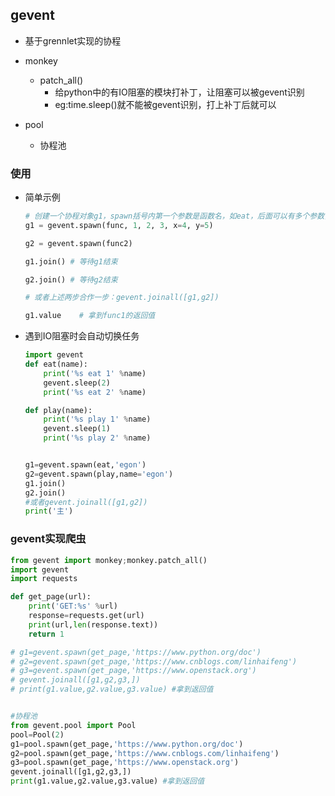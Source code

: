 ## gevent
- 基于grennlet实现的协程

- monkey
	- patch_all()
		- 给python中的有IO阻塞的模块打补丁，让阻塞可以被gevent识别
		- eg:time.sleep()就不能被gevent识别，打上补丁后就可以

- pool
	- 协程池

### 使用
- 简单示例

	```python
	# 创建一个协程对象g1，spawn括号内第一个参数是函数名，如eat，后面可以有多个参数，可以是位置实参或关键字实参，都是传给函数eat的
	g1 = gevent.spawn(func, 1, 2, 3, x=4, y=5)
	
	g2 = gevent.spawn(func2)
	
	g1.join() # 等待g1结束
	
	g2.join() # 等待g2结束
	
	# 或者上述两步合作一步：gevent.joinall([g1,g2])
	
	g1.value	# 拿到func1的返回值
	```
- 遇到IO阻塞时会自动切换任务

	```python
	import gevent
	def eat(name):
	    print('%s eat 1' %name)
	    gevent.sleep(2)
	    print('%s eat 2' %name)
	
	def play(name):
	    print('%s play 1' %name)
	    gevent.sleep(1)
	    print('%s play 2' %name)
	
	
	g1=gevent.spawn(eat,'egon')
	g2=gevent.spawn(play,name='egon')
	g1.join()
	g2.join()
	#或者gevent.joinall([g1,g2])
	print('主')
	```

### gevent实现爬虫

```python
from gevent import monkey;monkey.patch_all()
import gevent
import requests

def get_page(url):
    print('GET:%s' %url)
    response=requests.get(url)
    print(url,len(response.text))
    return 1

# g1=gevent.spawn(get_page,'https://www.python.org/doc')
# g2=gevent.spawn(get_page,'https://www.cnblogs.com/linhaifeng')
# g3=gevent.spawn(get_page,'https://www.openstack.org')
# gevent.joinall([g1,g2,g3,])
# print(g1.value,g2.value,g3.value) #拿到返回值


#协程池
from gevent.pool import Pool
pool=Pool(2)
g1=pool.spawn(get_page,'https://www.python.org/doc')
g2=pool.spawn(get_page,'https://www.cnblogs.com/linhaifeng')
g3=pool.spawn(get_page,'https://www.openstack.org')
gevent.joinall([g1,g2,g3,])
print(g1.value,g2.value,g3.value) #拿到返回值
```
